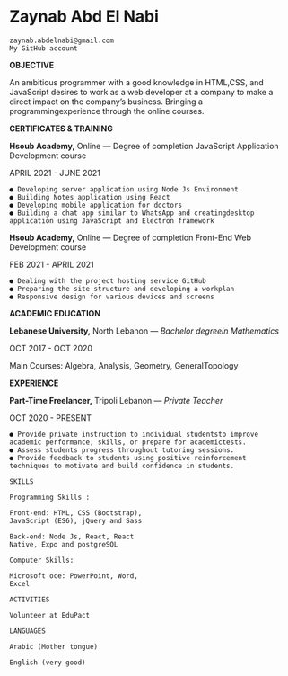 # Zaynab Abd El Nabi

```
zaynab.abdelnabi@gmail.com
My GitHub account
```
**OBJECTIVE**

An ambitious programmer with a good knowledge in HTML,CSS, and
JavaScript desires to work as a web developer at  a company to make a direct
impact on the company’s business. Bringing a programmingexperience
through the online courses.

**CERTIFICATES & TRAINING**

**Hsoub Academy,** Online — Degree of completion JavaScript
Application Development course

APRIL 2021 - JUNE 2021

```
● Developing server application using Node Js Environment
● Building Notes application using React
● Developing mobile application for doctors
● Building a chat app similar to WhatsApp and creatingdesktop
application using JavaScript and Electron framework
```
**Hsoub Academy,** Online — Degree of completion Front-End
Web Development course

FEB 2021 - APRIL 2021

```
● Dealing with the project hosting service GitHub
● Preparing the site structure and developing a workplan
● Responsive design for various devices and screens
```
**ACADEMIC EDUCATION**

**Lebanese University,** North Lebanon — _Bachelor degreein
Mathematics_

OCT 2017 - OCT 2020

Main Courses: Algebra, Analysis, Geometry, GeneralTopology

**EXPERIENCE**

**Part-Time Freelancer,** Tripoli Lebanon — _Private Teacher_

OCT 2020 - PRESENT

```
● Provide private instruction to individual studentsto improve
academic performance, skills, or prepare for academictests.
● Assess students progress throughout tutoring sessions.
● Provide feedback to students using positive reinforcement
techniques to motivate and build confidence in students.
```
```
SKILLS
```
```
Programming Skills :
```
```
Front-end: HTML, CSS (Bootstrap),
JavaScript (ES6), jQuery and Sass
```
```
Back-end: Node Js, React, React
Native, Expo and postgreSQL
```
```
Computer Skills:
```
```
Microsoft oce: PowerPoint, Word,
Excel
```
```
ACTIVITIES
```
```
Volunteer at EduPact
```
```
LANGUAGES
```
```
Arabic (Mother tongue)
```
```
English (very good)
```

